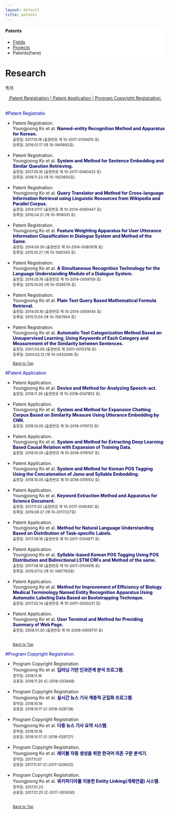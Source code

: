 ```yaml
---
layout: default
title: patents
---
```

<a name="top"></a>
 <div class="linklink" style = "background-color:#ffffff;border-radius:0 15px;align:right">
	<h4>Patents</h4>
          <ul class="posts-list">
            <li class="post-link">
                <a class="post-title" href="https://nlplab-skku.github.io/Research/fields/">Fields</a>
            </li>
            <li class="post-link">
                <a class="post-title" href="https://nlplab-skku.github.io/Research/projects/">Projects</a>
            </li>
            <li>Patents(here)
            </li>
          </ul>
  </div>


<div class="post">
	<h1 class="pageTitle">Research</h1>
	<p class="meta">특허</p>
	<div class="linklink" style = "text-align:center;">
		<a href="#1">&nbsp;Patent Registration&nbsp;</a>|<a href="#2">&nbsp;Patent Application&nbsp;</a>|<a href="#3">&nbsp;Program Copyright Registration&nbsp;</a>
	</div>
	<br>
</div>
<div class="post">
	<p><a name="1"><font style = "color:#0000A5;">#Patent Registratio</font></a></p>
	<ul>
		<li>
			Patent Registration.<br>
			Youngjoong Ko et al. <b><font color = "#000063">Named-entity Recognition Method and Apparatus for Korean.</font></b><br>
			<small>출원일: 2017.10.18 (출원번호 제 10-2017-0134970 호)</small><br>
			<small>등록일: 2019.01.17 (제 10-1941692호)</small>
		</li>
		<br>
		<li>
			Patent Registration.<br>
			Youngjoong Ko et al. <b><font color = "#000063">System and Method for Sentence Embedding and Similar Question Retrieving.</font></b><br>
			<small>출원일: 2017.05.16 (출원번호 제 10-2017-0060425 호)</small><br>
			<small>등록일: 2018.11.23 (제 10-1923650호)</small>
		</li>
		<br>
		<li>
			Patent Registration.<br>
			Youngjoong Ko et al. <b><font color = "#000063">Query Translator and Method for Cross-language Information Retrieval using Linguistic Resources from Wikipedia and Parallel Corpus.</font></b><br>
			<small>출원일: 2014.07.17 (출원번호 제 10-2014-0090447 호) </small><br>
			<small>등록일: 2016.04.21 (제 10-1616031 호)</small>
		</li>
		<br>
		<li>
			Patent Registration.<br>
			Youngjoong Ko et al. <b><font color = "#000063">Feature Weighting Apparatus for User Utterance Information Classification in Dialogue System and Method of the Same.</font></b><br>
			<small>출원일: 2014.06.30 (출원번호 제 10-2014-0080978 호) </small><br>
			<small>등록일: 2015.10.27 (제 10-1565143 호)</small>
		</li>
		<br>
		<li>
			Patent Registration.<br>
			Youngjoong Ko et al. <b><font color = "#000063">A Simultaneous Recognition Technology for the Language Understanding Module of a Dialogue System.</font></b><br>
			<small>출원일: 2014.05.16 (출원번호 제 10-2014-0059159 호) </small><br>
			<small>등록일: 2015.10.05 (제 10-1559576 호)</small>
		</li>
		<br>
		<li>
			Patent Registration.<br>
			Youngjoong Ko et al. <b><font color = "#000063">Plain Text Query Based Mathematical Formula Retrieval.</font></b><br>
			<small>출원일: 2014.05.16 (출원번호 제 10-2014-0059144 호) </small><br>
			<small>등록일: 2015.11.04 (제 10-1567904 호)</small>
		</li>
		<br>
		<li>
			Patent Registration.<br>
			Youngjoong Ko et al. <b><font color = "#000063">Automatic Text Categorization Method Based on Unsupervised Learning, Using Keywords of Each Category and Measurement of the Similarity between Sentences.</font></b><br>
			<small>출원일: 2001.03.09 (출원번호 제 2001-0012318 호)</small><br>
			<small>등록일: 2004.02.12 (제 10-0420096 호)</small>
		</li>
		<p><small><a href="#top">Back to Top</a></small></p>
		<blockquote>
	</ul>
	<p><a name="2"><font style = "color:#0000A5;">#Patent Application</font></a></p>
	<ul>
		<li>
			Patent Application.<br>
			Youngjoong Ko et al. <b><font color = "#000063">Device and Method for Analyzing Speech-act.</font></b><br>
			<small>출원일: 2018.11.26 (출원번호 제 10-2018-0147852 호)</small>
		</li>
		<br>
		<li>
			Patent Application.<br>
			Youngjoong Ko et al. <b><font color = "#000063">System and Method for Expansion Chatting Corpus Based on Similarity Measure Using Utterance Embedding by CNN.</font></b><br>
			<small>출원일: 2018.10.05 (출원번호 제 10-2018-0119113 호)</small>
		</li>
		<br>
		<li>
			Patent Application.<br>
			Youngjoong Ko et al. <b><font color = "#000063">System and Method for Extracting Deep Learning Based Causal Relation with Expansion of Training Data.</font></b><br>
			<small>출원일: 2018.10.05 (출원번호 제 10-2018-0119107 호)</small>
		</li>
		<br>
		<li>
			Patent Application.<br>
			Youngjoong Ko et al. <b><font color = "#000063">System and Method for Korean POS Tagging Using the Concatenation of Jamo and Syllable Embedding.</font></b><br>
			<small>출원일: 2018.10.05 (출원번호 제 10-2018-0119102 호)</small>
		</li>
		<br>
		<li>
			Patent Application.<br>
			Youngjoong Ko et al. <b><font color = "#000063">Keyword Extraction Method and Apparatus for Science Document.</font></b><br>
			<small>출원일: 2017.11.02 (출원번호 제 10-2017-0145461 호)</small><br>
			<small>등록일: 2019.08.27 (제 10-2017227호)</small>
		</li>
		<br>
		<li>
			Patent Application.<br>
			Youngjoong Ko et al. <b><font color = "#000063">Method for Natural Language Understanding Based on Distribution of Task-specific Labels.</font></b><br>
			<small>출원일: 2017.08.18 (출원번호 제 10-2017-0104871 호)</small>
		</li>
		<br>
		<li>
			Patent Application.<br>
			Youngjoong Ko et al. <b><font color = "#000063">Syllable-based Korean POS Tagging Using POS Distribution and Bidirectional LSTM CRFs and Method of the same.</font></b><br>
			<small>출원일: 2017.08.18 (출원번호 제 10-2017-0104916 호)</small><br>
			<small>등록일: 2019.07.12 (제 10-1997783호)</small>
		</li>
		<br>
		<li>
			Patent Application.<br>
			Youngjoong Ko et al. <b><font color = "#000063">Method for Improvement of Efficiency of Biology Medical Terminology Named Entity Recognition Apparatus Using Automatic Labeling Data Based on Bootstrapping Technique.</font></b><br>
			<small>출원일: 2017.02.14 (출원번호 제 10-2017-0020231 호)</small>
		</li>
		<br>
		<li>
			Patent Application.<br>
			Youngjoong Ko et al. <b><font color = "#000063">User Terminal and Method for Providing Summary of Web Page.</font></b><br>
			<small>출원일: 2008.01.30 (출원번호 제 10-2008-0009731 호)</small>
		</li>
		<br>
		<p><small><a href="#top">Back to Top</a></small></p>
		</blockquote>
	</ul>
	<p><a name="3"><font style = "color:#0000A5;">#Program Copyright Registration</font></a></p>
	<ul>
		<li>
			Program Copyright Registration<br>
			Youngjoong Ko et al. <b><font color = "#000063">딥러닝 기반 인과관계 분석 프로그램.</font></b><br>
			<small>창작일: 2018.11.16</small><br>
			<small>공표일: 2018.11.20 (C-2018-033948)</small>
		</li>
		<br>
		<li>
			Program Copyright Registration<br>
			Youngjoong Ko et al. <b><font color = "#000063">실시간 뉴스 기사 계층적 군집화 프로그램.</font></b><br>
			<small>창작일: 2018.10.16</small><br>
			<small>공표일: 2018.10.17 (C-2018-029728)</small>
		</li>
		<br>
		<li>
			Program Copyright Registration<br>
			Youngjoong Ko et al. <b><font color = "#000063">다중 뉴스 기사 요약 시스템.</font></b><br>
			<small>창작일: 2018.10.16</small><br>
			<small>공표일: 2018.10.17 (C-2018-029727)</small>
		</li>
		<br>
		<li>
			Program Copyright Registration.<br>
			Youngjoong Ko et al. <b><font color = "#000063">레이블 자동 생성을 위한 한국어 의존 구문 분석기.</font></b><br>
			<small>창작일: 2017.11.07</small><br>
			<small>공표일: 2017.11.07 (C-2017-029032)</small>
		</li>
		<br>
		<li>
			Program Copyright Registration.<br>
			Youngjoong Ko et al. <b><font color = "#000063">위키피디아를 이용한 Entity Linking(개체연결) 시스템.</font></b><br>
			<small>창작일: 2017.01.23</small><br>
			<small>공표일: 2017.01.25 (C-2017-003030)</small>
		</li>
		<br>
		<p><small><a href="#top">Back to Top</a></small></p>
	</ul>
</div>

